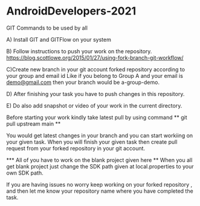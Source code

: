 # AndroidDevelopers-2021
GIT Commands to be used by all

A) Install GIT and GITFlow on your system

B) Follow instructions to push your work on the repository. 
https://blog.scottlowe.org/2015/01/27/using-fork-branch-git-workflow/
  
C)Create new branch in your git account forked repository according to your group and email id
 Like if you belong to Group A and your email is demo@gmail.com
 then your branch would be a-group-demo.
 
D) After finishing your task you have to push changes in this repository.

E) Do also add snapshot or video of your work in the current directory.


Before starting your work kindly take latest pull by using command
** git pull upstream main **

You would get latest changes in your branch and you can start workiing on your given task. When you will finish your given task then create pull request from your forked repository in your git account.
  
*** All of you have to work on the blank project given here **
When you all get blank project just change the SDK path given at local.properties to your own SDK path.

If you are having issues no worry keep working on your forked repository , and then let me know your repository name where you have completed the task.
